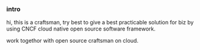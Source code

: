 ### intro
hi, this is a craftsman, try best to give a best practicable solution for biz by using CNCF cloud native open source software framework. 

work togethor with open source craftsman on cloud.